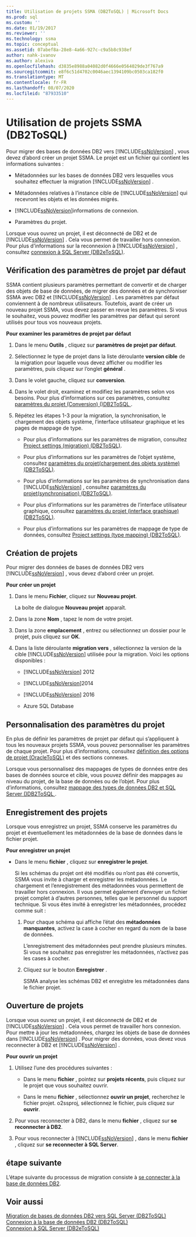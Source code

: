 ```yaml
---
title: Utilisation de projets SSMA (DB2ToSQL) | Microsoft Docs
ms.prod: sql
ms.custom: ''
ms.date: 01/19/2017
ms.reviewer: ''
ms.technology: ssma
ms.topic: conceptual
ms.assetid: 07abef8a-28e8-4a66-927c-c9a5b8c938ef
author: nahk-ivanov
ms.author: alexiva
ms.openlocfilehash: d3835e8988a04082d0f4666e0564029de3f767a9
ms.sourcegitcommit: e8f6c51d4702c0046aec1394109bc0503ca182f0
ms.translationtype: MT
ms.contentlocale: fr-FR
ms.lasthandoff: 08/07/2020
ms.locfileid: "87933510"
---
```

# <a name="working-with-ssma-projects-db2tosql"></a>Utilisation de projets SSMA (DB2ToSQL)
Pour migrer des bases de données DB2 vers [!INCLUDE[ssNoVersion](../../includes/ssnoversion-md.md)] , vous devez d’abord créer un projet SSMA. Le projet est un fichier qui contient les informations suivantes :  
  
-   Métadonnées sur les bases de données DB2 vers lesquelles vous souhaitez effectuer la migration [!INCLUDE[ssNoVersion](../../includes/ssnoversion-md.md)] .  
  
-   Métadonnées relatives à l’instance cible de [!INCLUDE[ssNoVersion](../../includes/ssnoversion-md.md)] qui recevront les objets et les données migrés.  
  
-   [!INCLUDE[ssNoVersion](../../includes/ssnoversion-md.md)]informations de connexion.  
  
-   Paramètres du projet.  
  
Lorsque vous ouvrez un projet, il est déconnecté de DB2 et de [!INCLUDE[ssNoVersion](../../includes/ssnoversion-md.md)] . Cela vous permet de travailler hors connexion. Pour plus d’informations sur la reconnexion à [!INCLUDE[ssNoVersion](../../includes/ssnoversion-md.md)] , consultez [connexion à SQL Server &#40;DB2eToSQL&#41;](../../ssma/db2/connecting-to-sql-server-db2etosql.md).  
  
## <a name="reviewing-default-project-settings"></a>Vérification des paramètres de projet par défaut  
SSMA contient plusieurs paramètres permettant de convertir et de charger des objets de base de données, de migrer des données et de synchroniser SSMA avec DB2 et [!INCLUDE[ssNoVersion](../../includes/ssnoversion-md.md)] . Les paramètres par défaut conviennent à de nombreux utilisateurs. Toutefois, avant de créer un nouveau projet SSMA, vous devez passer en revue les paramètres. Si vous le souhaitez, vous pouvez modifier les paramètres par défaut qui seront utilisés pour tous vos nouveaux projets.  
  
**Pour examiner les paramètres de projet par défaut**  
  
1.  Dans le menu **Outils** , cliquez sur **paramètres de projet par défaut**.  
  
2.  Sélectionnez le type de projet dans la liste déroulante **version cible** de la migration pour laquelle vous devez afficher ou modifier les paramètres, puis cliquez sur l’onglet **général** .  
  
3.  Dans le volet gauche, cliquez sur **conversion**.  
  
4.  Dans le volet droit, examinez et modifiez les paramètres selon vos besoins. Pour plus d’informations sur ces paramètres, consultez [paramètres du projet &#40;Conversion&#41; &#40;&#41;DB2ToSQL ](../../ssma/db2/project-settings-conversion-db2tosql.md).  
  
5.  Répétez les étapes 1-3 pour la migration, la synchronisation, le chargement des objets système, l’interface utilisateur graphique et les pages de mappage de type.  
  
    -   Pour plus d’informations sur les paramètres de migration, consultez [Project settings &#40;migration&#41; &#40;DB2ToSQL&#41;](../../ssma/db2/project-settings-migration-db2tosql.md).  
  
    -   Pour plus d’informations sur les paramètres de l’objet système, consultez [paramètres du projet&#40;chargement des objets système&#41; &#40;DB2ToSQL&#41;](../../ssma/db2/project-settings-loading-system-objects-db2tosql.md).  
  
    -   Pour plus d’informations sur les paramètres de synchronisation dans [!INCLUDE[ssNoVersion](../../includes/ssnoversion-md.md)] , consultez [paramètres du projet&#40;synchronisation&#41; &#40;DB2ToSQL&#41;](../../ssma/db2/project-settings-synchronization-db2tosql.md).  
  
    -   Pour plus d’informations sur les paramètres de l’interface utilisateur graphique, consultez [paramètres du projet &#40;interface graphique&#41; &#40;DB2ToSQL&#41;](../../ssma/db2/project-settings-gui-db2tosql.md).  
  
    -   Pour plus d’informations sur les paramètres de mappage de type de données, consultez [Project settings &#40;type mapping&#41; &#40;DB2ToSQL&#41;](../../ssma/db2/project-settings-type-mapping-db2tosql.md).  
  
## <a name="creating-new-projects"></a>Création de projets  
Pour migrer des données de bases de données DB2 vers [!INCLUDE[ssNoVersion](../../includes/ssnoversion-md.md)] , vous devez d’abord créer un projet.  
  
**Pour créer un projet**  
  
1.  Dans le menu **Fichier**, cliquez sur **Nouveau projet**.  
  
    La boîte de dialogue **Nouveau projet** apparaît.  
  
2.  Dans la zone **Nom** , tapez le nom de votre projet.  
  
3.  Dans la zone **emplacement** , entrez ou sélectionnez un dossier pour le projet, puis cliquez sur **OK**.  
  
4.  Dans la liste déroulante **migration vers** , sélectionnez la version de la cible [!INCLUDE[ssNoVersion](../../includes/ssnoversion-md.md)] utilisée pour la migration. Voici les options disponibles :  
  
    -   [!INCLUDE[ssNoVersion](../../includes/ssnoversion-md.md)] 2012  
  
    -   [!INCLUDE[ssNoVersion](../../includes/ssnoversion-md.md)]2014  
  
    -   [!INCLUDE[ssNoVersion](../../includes/ssnoversion-md.md)] 2016  
  
    -   Azure SQL Database  
  
## <a name="customizing-project-settings"></a>Personnalisation des paramètres du projet  
En plus de définir les paramètres de projet par défaut qui s’appliquent à tous les nouveaux projets SSMA, vous pouvez personnaliser les paramètres de chaque projet. Pour plus d’informations, consultez [définition des options de projet &#40;OracleToSQL&#41;](../../ssma/oracle/setting-project-options-oracletosql.md) et des sections connexes.  
  
Lorsque vous personnalisez des mappages de types de données entre des bases de données source et cible, vous pouvez définir des mappages au niveau du projet, de la base de données ou de l’objet. Pour plus d’informations, consultez [mappage des types de données DB2 et SQL Server &#40;&#41;DB2ToSQL ](../../ssma/db2/mapping-db2-and-sql-server-data-types-db2tosql.md).  
  
## <a name="saving-projects"></a>Enregistrement des projets  
Lorsque vous enregistrez un projet, SSMA conserve les paramètres du projet et éventuellement les métadonnées de la base de données dans le fichier projet.  
  
**Pour enregistrer un projet**  
  
-   Dans le menu **fichier** , cliquez sur **enregistrer le projet**.  
  
    Si les schémas du projet ont été modifiés ou n’ont pas été convertis, SSMA vous invite à charger et enregistrer les métadonnées. Le chargement et l’enregistrement des métadonnées vous permettent de travailler hors connexion. Il vous permet également d’envoyer un fichier projet complet à d’autres personnes, telles que le personnel du support technique. Si vous êtes invité à enregistrer les métadonnées, procédez comme suit :  
  
    1.  Pour chaque schéma qui affiche l’état des **métadonnées manquantes**, activez la case à cocher en regard du nom de la base de données.  
  
        L’enregistrement des métadonnées peut prendre plusieurs minutes. Si vous ne souhaitez pas enregistrer les métadonnées, n’activez pas les cases à cocher.  
  
    2.  Cliquez sur le bouton **Enregistrer** .  
  
        SSMA analyse les schémas DB2 et enregistre les métadonnées dans le fichier projet.  
  
## <a name="opening-projects"></a>Ouverture de projets  
Lorsque vous ouvrez un projet, il est déconnecté de DB2 et de [!INCLUDE[ssNoVersion](../../includes/ssnoversion-md.md)] . Cela vous permet de travailler hors connexion. Pour mettre à jour les métadonnées, chargez les objets de base de données dans [!INCLUDE[ssNoVersion](../../includes/ssnoversion-md.md)] . Pour migrer des données, vous devez vous reconnecter à DB2 et [!INCLUDE[ssNoVersion](../../includes/ssnoversion-md.md)] .  
  
**Pour ouvrir un projet**  
  
1.  Utilisez l’une des procédures suivantes :  
  
    -   Dans le menu **fichier** , pointez sur **projets récents**, puis cliquez sur le projet que vous souhaitez ouvrir.  
  
    -   Dans le menu **fichier** , sélectionnez **ouvrir un projet**, recherchez le fichier projet. o2ssproj, sélectionnez le fichier, puis cliquez sur **ouvrir**.  
  
2.  Pour vous reconnecter à DB2, dans le menu **fichier** , cliquez sur **se reconnecter à DB2**.  
  
3.  Pour vous reconnecter à [!INCLUDE[ssNoVersion](../../includes/ssnoversion-md.md)] , dans le menu **fichier** , cliquez sur **se reconnecter à SQL Server**.  
  
## <a name="next-step"></a>étape suivante  
L’étape suivante du processus de migration consiste à [se connecter à la base de données DB2](https://msdn.microsoft.com/5eb5801d-f0c3-4127-97c0-0b1ef49f4844).  
  
## <a name="see-also"></a>Voir aussi  
[Migration de bases de données DB2 vers SQL Server &#40;DB2ToSQL&#41;](../../ssma/db2/migrating-db2-databases-to-sql-server-db2tosql.md)  
[Connexion à la base de données DB2 &#40;DB2ToSQL&#41;](../../ssma/db2/connecting-to-db2-database-db2tosql.md)  
[Connexion à SQL Server &#40;DB2eToSQL&#41;](../../ssma/db2/connecting-to-sql-server-db2etosql.md)  
  
